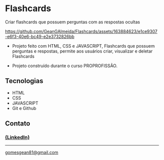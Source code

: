 # Flashcards
Criar flashcards que possuem perguntas com as respostas ocultas


https://github.com/GeanGAlmeida/Flashcards/assets/163884623/e1ce9307-e6f3-40e6-bc49-e2e3732826bb



- Projeto feito com HTML, CSS e JAVASCRIPT, Flashcards que possuem perguntas e respostas, permite aos usuários criar, visualizar e deletar Flashcards 

 - Projeto construído durante o curso PROPROFISSÃO.

## Tecnologias

- HTML
- CSS
- JAVASCRIPT
- Git e Github

## Contato
### [(LinkedIn)](https://www.linkedin.com/in/gean-almeida/)
-----
gomesgean81@gmail.com
